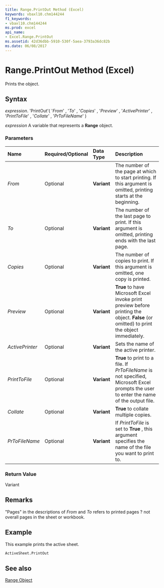 ```yaml
---
title: Range.PrintOut Method (Excel)
keywords: vbaxl10.chm144244
f1_keywords:
- vbaxl10.chm144244
ms.prod: excel
api_name:
- Excel.Range.PrintOut
ms.assetid: 42d36dbb-5910-530f-5aea-3793a36dc82b
ms.date: 06/08/2017
---
```



# Range.PrintOut Method (Excel)

Prints the object.


## Syntax

 _expression_. 'PrintOut'( '_From_' , '_To_' , '_Copies_' , '_Preview_' , '_ActivePrinter_' , '_PrintToFile_' , '_Collate_' , '_PrToFileName_' )

 _expression_ A variable that represents a **Range** object.


### Parameters



|**Name**|**Required/Optional**|**Data Type**|**Description**|
|:-----|:-----|:-----|:-----|
| _From_|Optional| **Variant**|The number of the page at which to start printing. If this argument is omitted, printing starts at the beginning.|
| _To_|Optional| **Variant**|The number of the last page to print. If this argument is omitted, printing ends with the last page.|
| _Copies_|Optional| **Variant**|The number of copies to print. If this argument is omitted, one copy is printed.|
| _Preview_|Optional| **Variant**| **True** to have Microsoft Excel invoke print preview before printing the object. **False** (or omitted) to print the object immediately.|
| _ActivePrinter_|Optional| **Variant**|Sets the name of the active printer.|
| _PrintToFile_|Optional| **Variant**| **True** to print to a file. If _PrToFileName_ is not specified, Microsoft Excel prompts the user to enter the name of the output file.|
| _Collate_|Optional| **Variant**| **True** to collate multiple copies.|
| _PrToFileName_|Optional| **Variant**|If  _PrintToFile_ is set to **True** , this argument specifies the name of the file you want to print to.|

### Return Value

Variant


## Remarks

"Pages" in the descriptions of  _From_ and _To_ refers to printed pages ? not overall pages in the sheet or workbook.


## Example

This example prints the active sheet.


```vb
ActiveSheet.PrintOut
```


## See also


[Range Object](Excel.Range(objec).md)

